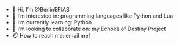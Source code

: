 - 👋 Hi, I’m @BerlinEPIAS
- 👀 I’m interested in: programming languages like Python and Lua
- 🌱 I’m currently learning: Python
- 💞️ I’m looking to collaborate on: my Echoes of Destiny Project
- 📫 How to reach me: email me!

<!---
BerlinEPIAS/BerlinEPIAS is a ✨ special ✨ repository because its `README.md` (this file) appears on your GitHub profile.
You can click the Preview link to take a look at your changes.
--->
